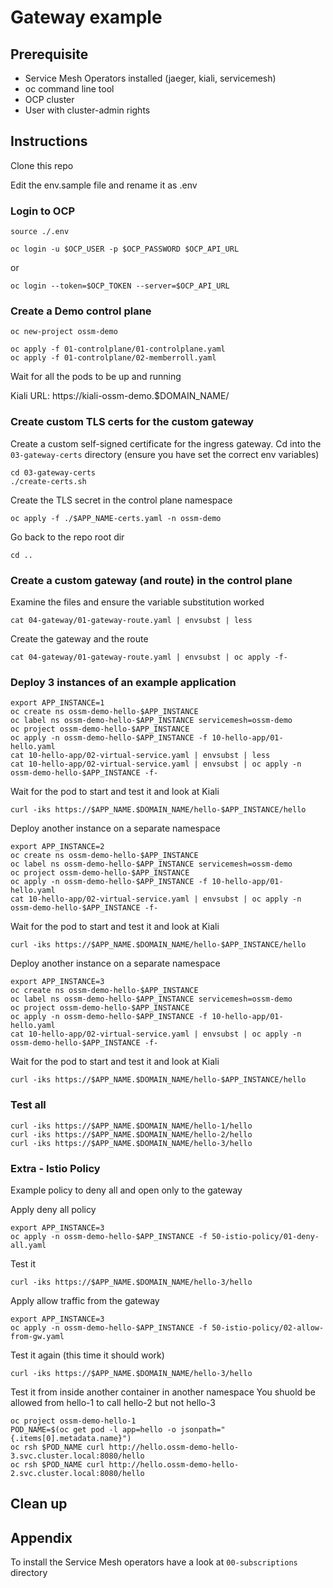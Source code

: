 # Gateway example

## Prerequisite
* Service Mesh Operators installed (jaeger, kiali, servicemesh)
* oc command line tool
* OCP cluster
* User with cluster-admin rights

## Instructions
Clone this repo

Edit the env.sample file and rename it as .env

### Login to OCP
```
source ./.env

oc login -u $OCP_USER -p $OCP_PASSWORD $OCP_API_URL
```
or
```
oc login --token=$OCP_TOKEN --server=$OCP_API_URL
```

### Create a Demo control plane
```
oc new-project ossm-demo

oc apply -f 01-controlplane/01-controlplane.yaml
oc apply -f 01-controlplane/02-memberroll.yaml
```

Wait for all the pods to be up and running

Kiali URL: https://kiali-ossm-demo.$DOMAIN_NAME/

### Create custom TLS certs for the custom gateway
Create a custom self-signed certificate for the ingress gateway. Cd into the `03-gateway-certs` directory (ensure you have set the correct env variables)
```
cd 03-gateway-certs
./create-certs.sh
```

Create the TLS secret in the control plane namespace
```
oc apply -f ./$APP_NAME-certs.yaml -n ossm-demo
```

Go back to the repo root dir
```
cd ..
```

### Create a custom gateway (and route) in the control plane
Examine the files and ensure the variable substitution worked

```
cat 04-gateway/01-gateway-route.yaml | envsubst | less
```

Create the gateway and the route
```
cat 04-gateway/01-gateway-route.yaml | envsubst | oc apply -f-
```

### Deploy 3 instances of an example application
```
export APP_INSTANCE=1
oc create ns ossm-demo-hello-$APP_INSTANCE
oc label ns ossm-demo-hello-$APP_INSTANCE servicemesh=ossm-demo
oc project ossm-demo-hello-$APP_INSTANCE
oc apply -n ossm-demo-hello-$APP_INSTANCE -f 10-hello-app/01-hello.yaml
cat 10-hello-app/02-virtual-service.yaml | envsubst | less
cat 10-hello-app/02-virtual-service.yaml | envsubst | oc apply -n ossm-demo-hello-$APP_INSTANCE -f-
```

Wait for the pod to start and test it and look at Kiali
```
curl -iks https://$APP_NAME.$DOMAIN_NAME/hello-$APP_INSTANCE/hello
```

Deploy another instance on a separate namespace
```
export APP_INSTANCE=2
oc create ns ossm-demo-hello-$APP_INSTANCE
oc label ns ossm-demo-hello-$APP_INSTANCE servicemesh=ossm-demo
oc project ossm-demo-hello-$APP_INSTANCE
oc apply -n ossm-demo-hello-$APP_INSTANCE -f 10-hello-app/01-hello.yaml
cat 10-hello-app/02-virtual-service.yaml | envsubst | oc apply -n ossm-demo-hello-$APP_INSTANCE -f-
```

Wait for the pod to start and test it and look at Kiali
```
curl -iks https://$APP_NAME.$DOMAIN_NAME/hello-$APP_INSTANCE/hello
```

Deploy another instance on a separate namespace
```
export APP_INSTANCE=3
oc create ns ossm-demo-hello-$APP_INSTANCE
oc label ns ossm-demo-hello-$APP_INSTANCE servicemesh=ossm-demo
oc project ossm-demo-hello-$APP_INSTANCE
oc apply -n ossm-demo-hello-$APP_INSTANCE -f 10-hello-app/01-hello.yaml
cat 10-hello-app/02-virtual-service.yaml | envsubst | oc apply -n ossm-demo-hello-$APP_INSTANCE -f-
```

Wait for the pod to start and test it and look at Kiali
```
curl -iks https://$APP_NAME.$DOMAIN_NAME/hello-$APP_INSTANCE/hello
```

### Test all
```
curl -iks https://$APP_NAME.$DOMAIN_NAME/hello-1/hello
curl -iks https://$APP_NAME.$DOMAIN_NAME/hello-2/hello
curl -iks https://$APP_NAME.$DOMAIN_NAME/hello-3/hello
```

### Extra - Istio Policy
Example policy to deny all and open only to the gateway

Apply deny all policy
```
export APP_INSTANCE=3
oc apply -n ossm-demo-hello-$APP_INSTANCE -f 50-istio-policy/01-deny-all.yaml 
```

Test it
```
curl -iks https://$APP_NAME.$DOMAIN_NAME/hello-3/hello
```

Apply allow traffic from the gateway
```
export APP_INSTANCE=3
oc apply -n ossm-demo-hello-$APP_INSTANCE -f 50-istio-policy/02-allow-from-gw.yaml 
```

Test it again (this time it should work) 
```
curl -iks https://$APP_NAME.$DOMAIN_NAME/hello-3/hello
```

Test it from inside another container in another namespace
You shuold be allowed from hello-1 to call hello-2 but not hello-3
```
oc project ossm-demo-hello-1
POD_NAME=$(oc get pod -l app=hello -o jsonpath="{.items[0].metadata.name}")
oc rsh $POD_NAME curl http://hello.ossm-demo-hello-3.svc.cluster.local:8080/hello
oc rsh $POD_NAME curl http://hello.ossm-demo-hello-2.svc.cluster.local:8080/hello
```

## Clean up


## Appendix
To install the Service Mesh operators have a look at `00-subscriptions` directory
